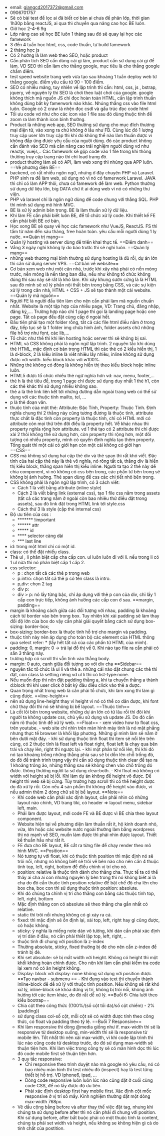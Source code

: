 - email: giangcd2017372@gmail.com
- 0906701757
- Sẽ có bài test để lọc ai đã biết cơ bản ai chưa để phân lớp, thời gian 1h30p bằng reactJS, ai qua thì chuyển qua nâng cao học BE luôn.
- Giờ học 2-4-6 9g
- Lớp nâng cao sẽ học BE luôn 1 tháng sau đó sẽ quay lại học các famework
- 3 đến 4 tuần học html, css, code thuần, tự build famework
- 2 tháng học js
- Có 2 hướng là làm web theo SEO, hoặc product
- Cần phân tích SEO cần dùng cái gì làm, product cần sử dụng cái gì để làm. VD SEO thì cần làm cho thằng google, mục tiêu là cho thằng google chấm điểm.
- test speed website trang web vừa tạo sau khoảng 1 tuần deploy web từ thằng google. điểm yêu cầu từ 90 - 100 điểm.
- SEO có nhiều mảng, tuy nhiên về lập trình thì cần: html, css, js , bstrap, jquery, về nguyên lý thì SEO là chơi theo luật chơi của google. google không thích mã nguồn JS chỉ đọc hoàn toàn HTML, cần lập trình thuần không dùng bất kỳ famerwork nào khác. Nhúng thẳng css vào file html luôn. Google có 2 craw là nhện đọc csdl và gấu trúc đọc code html
- Tối ưu code vd như cho các icon vào 1 file sau đó dùng thuộc tính để zoom ra làm thành icon bình thường.
- Product là những web app, SEO thường sử dụng cho mục đích thương mại điện tử, vào xong ra chứ không ở lâu như FB. Cùng lúc đó 1 lượng truy cập user lớn truy cập thì khi đó không thể nào làm thuần được vì không đấp ứng được yêu cầu của người dùng. đó các product không cần đánh vào SEO mà cần nâng cao trải nghiệm người dùng vd như reactjs, vuejs,.. Các famework sẽ gộp code vào 1 file trong khi thông thường truy cập trang nào thì chỉ load trang đó.
- product thường làm sẽ có API, làm web xong thì nhúng qua APP luôn.
==Về phương diện BE==
- backend, có rất nhiều ngôn ngữ, nhưng ở đây chuyên PHP và Laravel. PHP sinh ra để làm web, sử dụng nó vì nó có famerwork Laravel. JAVA thì chỉ có làm APP thôi, chưa có famework để làm web. Python thường sử dụng dữ liệu lớn, big DATA chứ ít ai dùng web vì nó có những thư viện.
- PHP và laravel chỉ là ngôn ngữ dùng để code chung với thằng SQL. PHP thì mình sử dụng mô hình MVC.
- BE là xử lý admin bên trong. BE là làm thuần xử lý dữ liệu.
- Khi làm FE cần phải biết luôn BE, để tổ chức xử lý code. Khi thiết kế FE cần phải biết BE cơ bản.
- Học xong BE sẽ quay về học các famework như VueJS, ReactJS. FS thì tầm từ năm đến sáu tháng, free hoàn toàn. yêu cầu mỗi người dùng 1 ly nước.
==Quản trị mạng==
- Quản lý hosting và server dùng để triển khai thực tế. 
==Điểm danh==
- Vắng 3 ngày nghỉ không lý do báo trước thì sẽ nghỉ luôn.
==Quản lý mạng==
- những web thương mại bình thường sử dụng hosting là đủ rồi, dự án lớn thì cần sử dụng server VPS.
==Cơ bản về website==
- Cơ bản xem web như một căn nhà, trước khi xây nhà phải có nền móng trước, nền móng là nền tảng ban đầu, nếu như không tổ chức không đúng thì sau này sẽ rất là khó làm. Khi xây khung sườn cứng là là HTML sau đó mình sẽ xử lý phần nội thất bên trong bằng CSS, và các sự kiện xử lý trong căn nhà, HTML + CSS + JS sẽ tạo thành một cái website.
==Quản lý mã nguồn==
- Người FE là người đầu tiên làm cho nên cần phải làm mã nguồn chuẩn nhất. Website là một tập hợp của nhiều page, VD: Trang chủ, đăng nhập, đăng ký,.... Trường hợp nào chỉ 1 page thì gọi là landing page hoặc one page. Tất cả page đều đặt cùng cấp ở ngoài hết.
- Đầu tiên phải tạo một folder rỗng, tất cả các file html điều nằm ở trong đây, tiếp tục sẽ là 1 folder img chứa hình ảnh, folder assets chứ những file hỗ trợ như font, các lib,...
- Tổ chức như thế thì khi lên hosting hoặc server thì sẽ không bị sai.
- HTML và CSS không phải là ngôn ngữ lập trình. 2 nguyên tắc khi dùng thẻ HTML, mặc định cơ bản trong HTML thì các thẻ có 2 kiểu hiển thị, 1 là d-block, 2 là kiểu inline là viết nhiêu lấy nhiêu, inline không sử dụng được với width. kiểu block khác với w100%.
- Những thẻ không có đóng là không hiển thị theo kiểu block hoặc inline luôn.
- HTML5 được tổ chức nhiều thẻ ngữ nghĩa hơn vd: nav, menu, footer,...
- thẻ h là thẻ tiêu đề, trong 1 page chỉ được sử dụng duy nhất 1 thẻ h1, còn các thẻ khác thì sử dụng nhiều không sao.
- thẻ a là thẻ link liên kết tới những đường dẫn ngoài trang web có thể sử dụng với các thuộc tính mailto, tel, ...
- p là thẻ đoạn văn.
- thuộc tính của một thẻ: Attribute: Đặc Tính, Property: Thuộc Tính. Định nghĩa chung thì 2 thằng này cũng tương đương là thuộc tính, attribute thực chất là đặc tính còn property là thuộc tính, chỉ có HTML mới có attribute còn mọi thứ trên đời điều là property hết. Về khác nhau thì property nghĩa rộng hơn attribute. vd 1 thẻ tạo có 2 attribute thì chỉ được xài 2 thôi không thể sử dụng hơn, còn property thì rộng hơn, một đối tượng có nhiều property, mình có quyền định nghĩa tạo thêm property. Tổng quát thì một cái có giới hạn còn một cái không có giới hạn
==CSS==
- CSS mà không sử dụng hai cặp thẻ div và thẻ span thì rất khó viết. Đặc tính của hai cặp thẻ này là thẻ vô nghĩa, nó rõng tất cả, thằng div là hiển thị kiểu block, thằng span hiển thị kiểu inline. Người ta tạo 2 thẻ này để chia component, vì nó không có css bên trong, các phần tử bên trong sẽ không bị ảnh hưởng. Thẻ span dùng để css các chi tiết nhỏ bên trong.
- CSS không phải là ngôn ngữ lập trình, có 3 cách viết:
	- Cách 1 là viết bằng attribute (inline style)
	- Cách 2 là viết bằng link (external css), tạo 1 file css nằm trong assets (tất cả các trang nằm ở ngoài còn bao nhiêu thứ điều đặt trong assets), sau đó link đặt trong HTML link tới style.css
	- Cách thứ 3 là style (cặp thẻ internal css)
- Độ ưu tiên của css :
	- ******* !important
	- ****** attr
	- ***** id
	- **** selector càng dài
	- *** last line
- id: trong một html chỉ có một id.
- class: có thể đặt nhiều class.
- Thẻ ul , li phân biệt cấp cha cấp con. ul luôn luôn đi với li. nếu trong li có 1 ul nữa thì nó phân biệt cấp 1 cấp 2.
- css selector: 
	- p : chọn tất cả các thẻ p trong web
	- p.intro: chọn tất cả thẻ p có tên class là intro.
	- p,div: chọn 2 tag
	- div p: 
	- div > p: nó lấy từng bậc, chỉ áp dụng với thẻ p con của div, chỉ lấy 1 cấp con trực tiếp, không ảnh hưởng các cấp con ở sau.
==margin, padding==
- margin là khoảng cách giữa các đối tượng với nhau, padding là khoảng cách từ border vào bên trong box. Tuy nhiên khi xài padding sẽ làm thay đổi độ lớn của box do vậy cần phải giải quyết bằng cách sử dụng box-sizing: border-box;
- box-sizing: border-box là thuộc tính hỗ trợ cho margin và padding.
- thuộc tính này nên áp dụng cho toàn bộ các element của HTML thông qua select refer: * (lấy hết tất cả của các phần tử HTML của mình).
- padding: 0, margin: 0 -> trả lại đồ thị về 0. Khi nào tạo file ra cần phải có sẵn 3 thằng này.
- trường hợp có scroll thì vẫn tính vào thằng body.
- margin: 0 auto, canh giữa đối tượng so với div cha
==Sidebar==
- nguyên tắc tổ chức là ul li và thẻ a.  những cái nào đặt chung các thẻ thì đặt, còn class là setting riêng vd ul li thì có list-type:none.
- Nếu muốn đẹp thì nên đặt padding thằng a, khi ta chuyển thằng a thành d:block thì khi user click ở bất kỳ đâu điều click vào thẻ a được.
- Quan trọng nhất trong web là cần phải tổ chức, khi làm xong thì làm gì cũng được. 
==line-height==
- nên sử dụng line-height thay vì height vì nó có thể co dãn được, khi font chữ thay đổi thì nó sẽ không bị bể layout.
==Thuộc tính==
- Là cốt lõi bên trong website, những dự án lớn có từ lâu rồi thì đôi khi người ta không update css, chủ yếu sử dụng và update JS. Do đó cần nắm rõ thuộc tính để xử lý web.
	==Float==
		- xem video how to float css, trên youtube.
		- web site chỉ nhìn trên màn hình máy tính là nó mặt phẳng nhưng thực tế browser là khối lập phương. Những gì mình làm sẽ nằm ở bên dưới mặt đáy.
		- khi sử dụng thuộc tính float thì item sẽ nổi lên trên cùng, có 2 thuộc tính là float left và float right, float left là chạy qua bên trái và chạy lên, right thì ngược lại.
		- khi một phần tử nổi lên, thì khi đó nó tạo khoảng trống những thằng phía sau sẽ bị dồn lên chỗ trống đó, do đó để tránh trình trạng vậy thì cần sử dụng thuộc tính clear để tạo ra 1 khoảng trống ảo, những thằng sau sẽ không chen vào chỗ trống đó được. thông thường người ta sử dụng clear:both.
		- Khi float mà không có width với height sẽ bị lỗi. Khi làm dự án không để height vô được. Để height thì web sẽ bị cứng. Tùy trường hợp scroll thì có thể height được do đã xử lý rồi. Còn nếu 4 sản phẩm thì không để height vào được, vì nếu admin thêm 2 dòng chữ sẽ bị bể layout.
	==Note==
	- Khi code web cần phải xác định layout, cần phải nhìn có những layout nào chính, VD trang tiki, có header => layout menu, sidebar left, main.
	- Phải làm được layout, mới code FE và BE được vì BE chia theo layout component.
	- Website hiện tại về phương diện làm thuần rất ít, hộ kinh doanh nhỏ, vừa, lớn hoặc các website nước ngoài thường làm bằng wordpress thì nó mạnh về SEO, muốn làm được thì phải nhìn được layout. Thiết kế thuần hầu như rất ít.
	- FE đưa cho BE layout, BE cắt ra từng file để chạy render theo mô hình MVC.
	==Position==
	- Nó tương tự với float, khi có thuộc tính position thì mặc định nó sẽ trôi nổi, nhưng nó không biết sẽ trôi về bên nào cho nên cần 4 thuộc tính top, left, right, bottom để điều chỉnh vị trí cho nó. 
	- position: relative là thuộc tính dành cho thằng cha. Thực tế ta có thể thấy ai cha ai con nhưng nguyên lý bên trong thì nó không biết ai là cha do đó cần thuộc tính position relative để bật chế độ cha lên cho box cha, box con thì sử dụng thuộc tính position: absolute.
	- Khi đó chúng ta chỉnh vị trí cho thằng con bằng các thuộc tính top, left, right, bottom
	- Mặc định thằng con có absolute sẽ theo thằng cha gần nhất có relative.
	- static thì trôi nổi nhưng không có gì xảy ra cả.
	- fixed: thì mặc định sẽ ổn định lại, xài top, left, right hay gì cũng được, có hoặc không.
	- sticky: ý nghĩa là miếng note dán vô tường, khi dán cần phải xác định vị trí dán ở đâu, nó cần phải thiết lập top, left, right, ..
	- thuộc tính đi chung với position là z-index
	- Thường absolute, sticky, fixed thường bị đè cho nên cần z-index để tránh bị đè.
	- Khi set absolute: sẽ bị mất width với height. Không có height thì một khối không hoàn chỉnh được. Cho nên khi làm cần phải kiểm tra code lại xem nó có ăn height không.
	- Display: block với display: none không sử dụng với position được.
		==Tạo navbar - submenu ==
			- Khi đụng vào text thì chuyển thành inline-block để dễ xử lý với thuộc tính position. Nếu không sẽ rất khó xử lý, inline-block sẽ khóa đứng vị trí, không bị trôi nổi, không ảnh hưởng tới các item khác, do đó rất dễ xử lý.
==Buổi 6: Chia lưới theo kiểu bootrap==
	- Chia cột theo công thức ((100%/(số cột tối đa)/số cột chiếm) - 2%(padding))
	- sử dụng class col-số cột, mỗi cột sẽ có width được tính theo công thức, có float và padding theo tỷ lệ.
==Buổi 7 Responsive==
	- Khi làm responsive thì dòng @media giống như if. max-width thì sẽ là responsive từ desktop xuống, min-width thì sẽ là responsive từ mobile lên. Tốt nhất thì nên xài max-width, vì khi code lập trình thì lúc nào cũng code từ desktop trước, do đó sử dụng max-width sẽ thuận tiện hơn. Khi làm việc trong công ty sẽ có màn hình dọc thì lúc đó code mobile first sẽ thuận tiện hơn.
	- 3 quy tắc responsive:
		+ Chỉ responsive theo trình duyệt nào mà google nó yêu cầu, nó có bao nhiêu màn hình thì test nhiêu đó (inspect) hay là test từng thiết bị hỗ trợ. VD Iphone6, ipad, ...
		+ Dòng code responsive luôn luôn lúc nào cũng đặt ở cuối cùng code CSS, để nó lấy được độ ưu tiên.
		+ Phải xác định desktop first hay mobile first. Xác định cột mốc responsive ở vị trí số mấy. Kinh nghiệm thường đặt một dòng max-width 768px.
	- Vẽ dấu cộng bằng before và after thay thế việc đặt tag, nhưng khi chúng ta sử dụng before after thì nó cần phải đi chung với position. Khi sử dụng before, after bắt buộc phải có một thuộc tính là content, chúng ta phải set width và height, nếu không se không hiện gì cả do tính chất của postition. 
